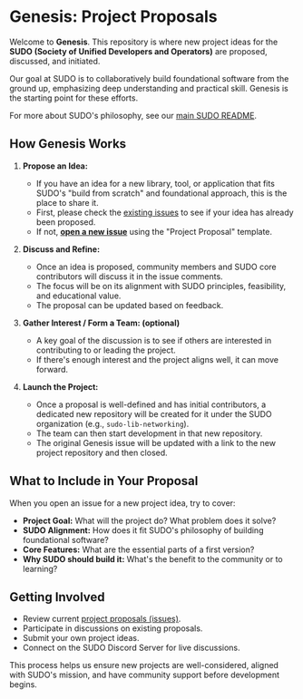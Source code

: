 # Genesis: Project Proposals

Welcome to **Genesis**. This repository is where new project ideas for the **SUDO (Society of Unified Developers and Operators)** are proposed, discussed, and initiated.

Our goal at SUDO is to collaboratively build foundational software from the ground up, emphasizing deep understanding and practical skill. Genesis is the starting point for these efforts.

For more about SUDO's philosophy, see our [main SUDO README](https://github.com/sudonitj/.github/blob/main/profile/README.md).

## How Genesis Works

1.  **Propose an Idea:**
    *   If you have an idea for a new library, tool, or application that fits SUDO's "build from scratch" and foundational approach, this is the place to share it.
    *   First, please check the [existing issues](https://github.com/sudonitj/genesis/issues) to see if your idea has already been proposed.
    *   If not, [**open a new issue**](https://github.com/sudonitj/genesis/issues/new?template=project_proposal.md&title=Proposal%3A+Your+Project+Name) using the "Project Proposal" template.

2.  **Discuss and Refine:**
    *   Once an idea is proposed, community members and SUDO core contributors will discuss it in the issue comments.
    *   The focus will be on its alignment with SUDO principles, feasibility, and educational value.
    *   The proposal can be updated based on feedback.

3.  **Gather Interest / Form a Team: (optional)**
    *   A key goal of the discussion is to see if others are interested in contributing to or leading the project.
    *   If there's enough interest and the project aligns well, it can move forward.

4.  **Launch the Project:**
    *   Once a proposal is well-defined and has initial contributors, a dedicated new repository will be created for it under the SUDO organization (e.g., `sudo-lib-networking`).
    *   The team can then start development in that new repository.
    *   The original Genesis issue will be updated with a link to the new project repository and then closed.

## What to Include in Your Proposal

When you open an issue for a new project idea, try to cover:

*   **Project Goal:** What will the project do? What problem does it solve?
*   **SUDO Alignment:** How does it fit SUDO's philosophy of building foundational software?
*   **Core Features:** What are the essential parts of a first version?
*   **Why SUDO should build it:** What's the benefit to the community or to learning?

## Getting Involved

*   Review current [project proposals (issues)](https://github.com/sudonitj/genesis/issues).
*   Participate in discussions on existing proposals.
*   Submit your own project ideas.
*   Connect on the SUDO Discord Server for live discussions.

This process helps us ensure new projects are well-considered, aligned with SUDO's mission, and have community support before development begins.
